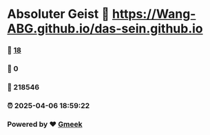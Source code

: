 # Absoluter Geist :link: https://Wang-ABG.github.io/das-sein.github.io 
### :page_facing_up: [18](https://Wang-ABG.github.io/das-sein.github.io/tag.html) 
### :speech_balloon: 0 
### :hibiscus: 218546 
### :alarm_clock: 2025-04-06 18:59:22 
### Powered by :heart: [Gmeek](https://github.com/Meekdai/Gmeek)
